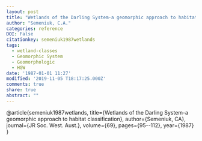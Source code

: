 ```yaml
---
layout: post
title: "Wetlands of the Darling System-a geomorphic approach to habitat classification"
author: "Semeniuk, C.A."
categories: reference
DOI: False
citationkey: semeniuk1987wetlands
tags:
  - wetland-classes
  - Geomorphic System
  - Geomorphologic
  - HGW
date: '1987-01-01 11:27'
modified: '2019-11-05 T18:17:25.000Z'
comments: true
share: true
abstract: ""
---
```

@article{semeniuk1987wetlands,
  title={Wetlands of the Darling System-a geomorphic approach to habitat classification},
  author={Semeniuk, CA},
  journal={JR Soc. West. Aust.},
  volume={69},
  pages={95--112},
  year={1987}
}
